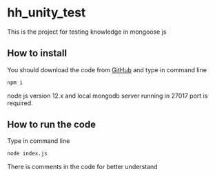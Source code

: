 # hh_unity_test
This is the project for testing knowledge in mongoose js

## How to install
You should download the code from [GitHub](https://github.com/Sharofboyev/hh_unity_test.git) and type in command line 
```bash
npm i
```

node js version 12.x and local mongodb server running in 27017 port is required.

## How to run the code

Type in command line
```bash
node index.js
```
There is comments in the code for better understand

